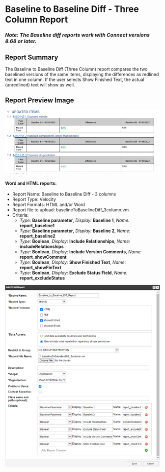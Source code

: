 # Baseline to Baseline Diff - Three Column Report

### *Note: The Baseline diff reports work with Connect versions 8.68 or later.*

## Report Summary
The Baseline to Baseline Diff (Three Column) report compares the two baselined versions of the same items, displaying the differences as redlined text in one column. If the user selects Show Finished Text, the actual (unredlined) text will show as well.

## Report Preview Image
![Baseline to Baseline Diff - 3 column](https://github.com/jamasoftware-ps/Community-Reports/blob/master/Baseline%20Reports/Baseline%20to%20Baseline%20Diff%20Report/BaselineToBaselineDiffThreeColPreview.png)


#### Word and HTML reports:
- Report Name: Baseline to Baseline Diff - 3 columns
- Report Type: Velocity
- Report Formats: HTML and/or Word
- Report file to upload: baselineToBaselineDiff_3column.vm
- Criteria:
  - *Type:* **Baseline parameter**, *Display:* **Baseline 1**, *Name:* **report_baseline1**
  - *Type:* **Baseline parameter**, *Display:* **Baseline 2**, *Name:* **report_baseline2**
  - *Type:* **Boolean**, *Display:* **Include Relationships**, *Name:* **includeRelationships**
  - *Type:* **Boolean**, *Display:* **Include Version Comments**, *Name:* **report_showComment**
  - *Type:* **Boolean**, *Display:* **Show Finished Text**, *Name:* **report_showFinText**
  - *Type:* **Boolean**, *Display:* **Exclude Status Field**, *Name:* **report_excludeStatus**

![Report Configuration](https://github.com/jamasoftware-ps/Community-Reports/blob/master/Baseline%20Reports/Baseline%20to%20Baseline%20Diff%20Report/BaselineToBaselineDiffThreeColsConfig.png)
